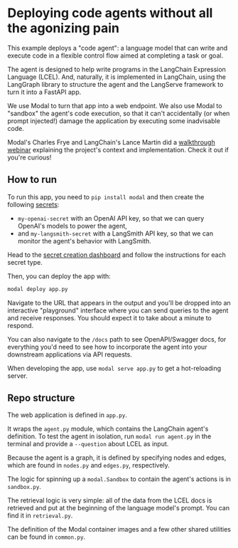 # Deploying code agents without all the agonizing pain

This example deploys a "code agent": a language model that can write and execute
code in a flexible control flow aimed at completing a task or goal.

The agent is designed to help write programs in the LangChain Expression
Language (LCEL). And, naturally, it is implemented in LangChain, using the
LangGraph library to structure the agent and the LangServe framework to turn it
into a FastAPI app.

We use Modal to turn that app into a web endpoint. We also use Modal to
"sandbox" the agent's code execution, so that it can't accidentally (or when
prompt injected!) damage the application by executing some inadvisable code.

Modal's Charles Frye and LangChain's Lance Martin did a
[walkthrough webinar](https://www.youtube.com/watch?v=X3yzWtAkaeo) explaining
the project's context and implementation. Check it out if you're curious!

## How to run

To run this app, you need to `pip install modal` and then create the following
[secrets](https://modal.com/docs/guide/secrets):

- `my-openai-secret` with an OpenAI API key, so that we can query OpenAI's
  models to power the agent,
- and `my-langsmith-secret` with a LangSmith API key, so that we can monitor the
  agent's behavior with LangSmith.

Head to the
[secret creation dashboard](https://modal.com/charles-modal-labs/secrets/create)
and follow the instructions for each secret type.

Then, you can deploy the app with:

```bash
modal deploy app.py
```

Navigate to the URL that appears in the output and you'll be dropped into an
interactive "playground" interface where you can send queries to the agent and
receive responses. You should expect it to take about a minute to respond.

You can also navigate to the `/docs` path to see OpenAPI/Swagger docs, for
everything you'd need to see how to incorporate the agent into your downstream
applications via API requests.

When developing the app, use `modal serve app.py` to get a hot-reloading server.

## Repo structure

The web application is defined in `app.py`.

It wraps the `agent.py` module, which contains the LangChain agent's definition.
To test the agent in isolation, run `modal run agent.py` in the terminal and
provide a `--question` about LCEL as input.

Because the agent is a graph, it is defined by specifying nodes and edges, which
are found in `nodes.py` and `edges.py`, respectively.

The logic for spinning up a `modal.Sandbox` to contain the agent's actions is in
`sandbox.py`.

The retrieval logic is very simple: all of the data from the LCEL docs is
retrieved and put at the beginning of the language model's prompt. You can find
it in `retrieval.py`.

The definition of the Modal container images and a few other shared utilities
can be found in `common.py`.
